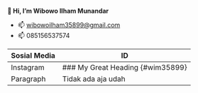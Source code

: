 **👋 Hi, I’m Wibowo Ilham Munandar**
- 📫 wibowoilham35899@gmail.com
- 📫 085156537574

| Sosial Media | ID |                                 
| ----------- | ----------- |                         
| Instagram | ### My Great Heading {#wim35899} |                              
| Paragraph | Tidak ada aja udah |                    


